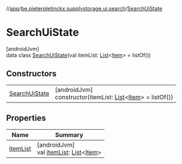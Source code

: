 //[app](../../../index.md)/[be.pieterpletinckx.supplystorage.ui.search](../index.md)/[SearchUiState](index.md)

# SearchUiState

[androidJvm]\
data class [SearchUiState](index.md)(val itemList: [List](https://kotlinlang.org/api/latest/jvm/stdlib/kotlin.collections/-list/index.html)&lt;[Item](../../be.pieterpletinckx.supplystorage.data.item/-item/index.md)&gt; = listOf())

## Constructors

| | |
|---|---|
| [SearchUiState](-search-ui-state.md) | [androidJvm]<br>constructor(itemList: [List](https://kotlinlang.org/api/latest/jvm/stdlib/kotlin.collections/-list/index.html)&lt;[Item](../../be.pieterpletinckx.supplystorage.data.item/-item/index.md)&gt; = listOf()) |

## Properties

| Name | Summary |
|---|---|
| [itemList](item-list.md) | [androidJvm]<br>val [itemList](item-list.md): [List](https://kotlinlang.org/api/latest/jvm/stdlib/kotlin.collections/-list/index.html)&lt;[Item](../../be.pieterpletinckx.supplystorage.data.item/-item/index.md)&gt; |
